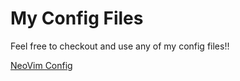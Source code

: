 # My Config Files

Feel free to checkout and use any of my config files!!

[NeoVim Config](https://github.com/ntietje1/dotfiles/tree/main/.config/nvim)
